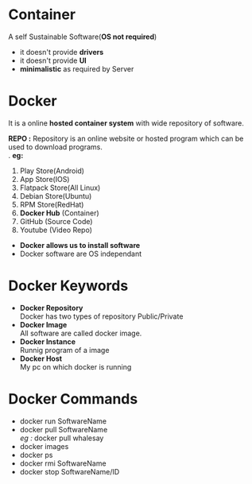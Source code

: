 # Container
A self Sustainable Software(**OS not required**)
- it doesn't provide **drivers**
- it doesn't provide **UI**
- **minimalistic** as required by Server 
# Docker

It is a online **hosted container system** with wide repository of software.

**REPO :** Repository is an online website or hosted program which can be used to download programs.  
. **eg:**
1. Play Store(Android)
2. App Store(IOS)
3. Flatpack Store(All Linux)
4. Debian Store(Ubuntu)
5. RPM Store(RedHat)
6. **Docker Hub** (Container)
7. GitHub (Source Code)
8. Youtube (Video Repo)

- **Docker allows us to install software**
- Docker software are OS independant

# Docker Keywords
- **Docker Repository**  
Docker has two types of repository Public/Private
- **Docker Image**  
All software are called docker image.
- **Docker Instance**  
Runnig program of a image  
- **Docker Host**  
My pc on which docker is running

# Docker Commands
- docker run SoftwareName
- docker pull SoftwareName  
    *eg :* docker pull whalesay
- docker images
- docker ps
- docker rmi SoftwareName
- docker stop SoftwareName/ID